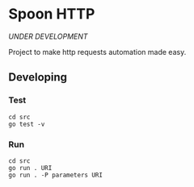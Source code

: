 # Spoon HTTP

*UNDER DEVELOPMENT*

Project to make http requests automation made easy.


## Developing

### Test

```
cd src
go test -v
```

### Run

```
cd src
go run . URI
go run . -P parameters URI
```
